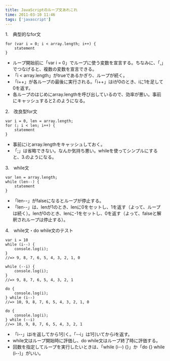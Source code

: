 ```yaml
---
title: JavaScriptのループ文あれこれ
time: 2011-03-10 11:46
tags: ['javascript']
---
```


1.　典型的なfor文

```
for (var i = 0; i < array.length; i++) {
    statement
}
```

- ループ開始前に「var i = 0」でループに使う変数を宣言する。ちなみに、「,」でつなげると、複数の変数を宣言できる。
- 「i \< array.length」がtrueであるかぎり、ループが続く。
- 「i++」が各ループの最後に実行される。「i++」はiが0のとき、iに1を足して0を返す。
- 各ループのはじめにarray.lengthを呼び出しているので、効率が悪い。事前にキャッシュすると2.のようになる。

2.　改良型for文

```
var i = 0, len = array.length;
for (; i < len; i++) {
    statement
}
```

- 事前にiとarray.lengthをキャッシュしておく。
- 「;」は省略できない。なんか気持ち悪い。whileを使ってシンプルにすると、3.のようになる。

3.　while文

```
var len = array.length;
while (len--) {
    statement
}
```

- 「len--」がfalseになるとループが停止する。
- 「len--」は、lenが1のとき、lenに0をセットし、1を返す（よって、ループは続く）。lenが0のとき、lenに-1をセットし、0を返す（よって、falseと解釈されループは停止する）。

4.　while文・do while文のテスト

```
var i = 10
while (i--) {
    console.log(i);
}
//=> 9, 8, 7, 6, 5, 4, 3, 2, 1, 0

while (--i) {
    console.log(i);
}
//=> 9, 8, 7, 6, 5, 4, 3, 2, 1

do {
    console.log(i);
} while (i--)
//=> 10, 9, 8, 7, 6, 5, 4, 3, 2, 1, 0

do {
    console.log(i);
} while (--i)
//=> 10, 9, 8, 7, 6, 5, 4, 3, 2, 1
```

- 「i--」はiを返してから1引く。「--i」は1引いてからiを返す。
- while文はループ開始時に評価し、do while文はループ終了時に評価する。
- 回数を指定してループを実行したいときは、「while (i--) {}」か「do {} while (i--)」がいい。

